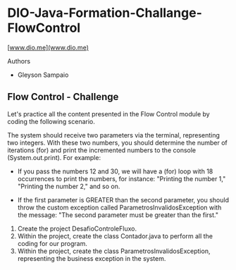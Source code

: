 # DIO-Java-Formation-Challange-FlowControl

[www.dio.me](www.dio.me)

Authors
- Gleyson Sampaio
## Flow Control - Challenge
Let's practice all the content presented in the Flow Control module by coding the following scenario.

The system should receive two parameters via the terminal, representing two integers. With these two numbers, you should determine the number of iterations (for) and print the incremented numbers to the console (System.out.print). For example:

- If you pass the numbers 12 and 30, we will have a (for) loop with 18 occurrences to print the numbers, for instance: "Printing the number 1," "Printing the number 2," and so on.

- If the first parameter is GREATER than the second parameter, you should throw the custom exception called ParametrosInvalidosException with the message: "The second parameter must be greater than the first."

1. Create the project DesafioControleFluxo.
2. Within the project, create the class Contador.java to perform all the coding for our program.
3. Within the project, create the class ParametrosInvalidosException, representing the business exception in the system.
